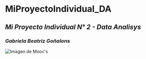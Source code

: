# MiProyectoIndividual_DA
##  *Mi Proyecto Individual N° 2 - Data Analisys*
### _Gabriela Beatriz Goñalons_

![Imagen de Mooc's](https://www.universia.net/content/dam/universia/imagenes/2020/10/cursos%20mooc-min.jpg/_jcr_content/renditions/thumb-xl.jpg)


